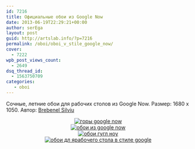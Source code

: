 ```yaml
---
id: 7216
title: Официальные обои из Google Now
date: 2013-06-19T22:29:21+00:00
author: serEga
layout: post
guid: http://artslab.info/?p=7216
permalink: /oboi/oboi_v_stile_google_now/
cover:
  - 7222
wpb_post_views_count:
  - 2649
dsq_thread_id:
  - 1563750709
categories:
   - oboi
---
```

Сочные, летние обои для рабочих столов из Google Now. Размер: 1680 x 1050. Автор: [Brebenel Silviu](http://brebenel-silviu.deviantart.com/)

<center>
  <a href="http://brebenel-silviu.deviantart.com/art/Google-Now-Wallpaper-Pack-2-Mountains-354098040?q=gallery%3Abrebenel-silviu%2F44175423&#038;qo=1"><img src="{{site.img_cdn}}/oboi_v_stile_google-300x187.jpg" alt="горы google now" class="aligncenter size-medium wp-image-7218" srcset="{{site.img_cdn}}/oboi_v_stile_google-300x187.jpg 300w, {{site.img_cdn}}/oboi_v_stile_google.jpg 1024w" sizes="(max-width: 300px) 100vw, 300px" /></a>
</center>





<center>
  <a href="http://brebenel-silviu.deviantart.com/art/Google-Now-Wallpaper-Pack-1-Woods-353644327?q=gallery%3Abrebenel-silviu%2F44175423&#038;qo=0"><img src="{{site.img_cdn}}/zastavka_google_now-300x187.jpg" alt="обои из google now" class="aligncenter size-medium wp-image-7219" srcset="{{site.img_cdn}}/zastavka_google_now-300x187.jpg 300w, {{site.img_cdn}}/zastavka_google_now.jpg 1024w" sizes="(max-width: 300px) 100vw, 300px" /></a>
</center>





<center>
  <a href="http://brebenel-silviu.deviantart.com/art/Google-Now-Wallpapers-Pack-3-Austin-364628160?q=gallery%3Abrebenel-silviu%2F44175423&#038;qo=2"><img src="{{site.img_cdn}}/google_now_wallpaper-300x168.jpg" alt="обои гугл ноу" class="aligncenter size-medium wp-image-7221" srcset="{{site.img_cdn}}/google_now_wallpaper-300x168.jpg 300w, {{site.img_cdn}}/google_now_wallpaper-1024x576.jpg 1024w, {{site.img_cdn}}/google_now_wallpaper.jpg 1191w" sizes="(max-width: 300px) 100vw, 300px" /></a>
</center>





<center>
  <a href="http://brebenel-silviu.deviantart.com/art/Google-Now-Wallpaper-Pack-4-Beach-377029271?q=gallery%3Abrebenel-silviu%2F44175423&#038;qo=3"><img src="{{site.img_cdn}}/google_now_oboi-300x187.jpg" alt="обои дл ярабочего стола в стиле google" class="aligncenter size-medium wp-image-7217" srcset="{{site.img_cdn}}/google_now_oboi-300x187.jpg 300w, {{site.img_cdn}}/google_now_oboi.jpg 800w" sizes="(max-width: 300px) 100vw, 300px" /></a>
</center>